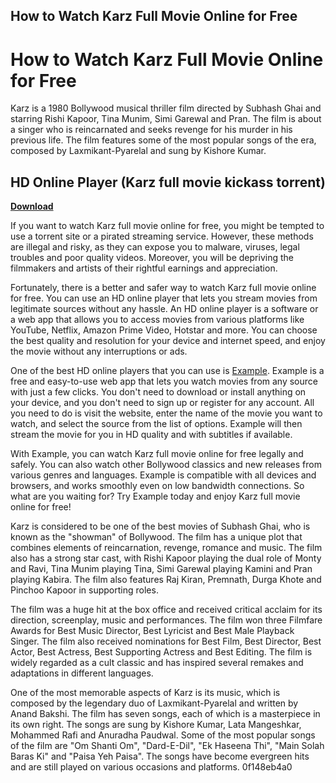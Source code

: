 ## How to Watch Karz Full Movie Online for Free

 


 
# How to Watch Karz Full Movie Online for Free
 
Karz is a 1980 Bollywood musical thriller film directed by Subhash Ghai and starring Rishi Kapoor, Tina Munim, Simi Garewal and Pran. The film is about a singer who is reincarnated and seeks revenge for his murder in his previous life. The film features some of the most popular songs of the era, composed by Laxmikant-Pyarelal and sung by Kishore Kumar.
 
## HD Online Player (Karz full movie kickass torrent)


[**Download**](https://www.google.com/url?q=https%3A%2F%2Ftlniurl.com%2F2tK1zl&sa=D&sntz=1&usg=AOvVaw0wKb_fGPp0skn7jIk-CnnI)

 
If you want to watch Karz full movie online for free, you might be tempted to use a torrent site or a pirated streaming service. However, these methods are illegal and risky, as they can expose you to malware, viruses, legal troubles and poor quality videos. Moreover, you will be depriving the filmmakers and artists of their rightful earnings and appreciation.
 
Fortunately, there is a better and safer way to watch Karz full movie online for free. You can use an HD online player that lets you stream movies from legitimate sources without any hassle. An HD online player is a software or a web app that allows you to access movies from various platforms like YouTube, Netflix, Amazon Prime Video, Hotstar and more. You can choose the best quality and resolution for your device and internet speed, and enjoy the movie without any interruptions or ads.
 
One of the best HD online players that you can use is [Example](https://www.example.com). Example is a free and easy-to-use web app that lets you watch movies from any source with just a few clicks. You don't need to download or install anything on your device, and you don't need to sign up or register for any account. All you need to do is visit the website, enter the name of the movie you want to watch, and select the source from the list of options. Example will then stream the movie for you in HD quality and with subtitles if available.
 
With Example, you can watch Karz full movie online for free legally and safely. You can also watch other Bollywood classics and new releases from various genres and languages. Example is compatible with all devices and browsers, and works smoothly even on low bandwidth connections. So what are you waiting for? Try Example today and enjoy Karz full movie online for free!
  
Karz is considered to be one of the best movies of Subhash Ghai, who is known as the "showman" of Bollywood. The film has a unique plot that combines elements of reincarnation, revenge, romance and music. The film also has a strong star cast, with Rishi Kapoor playing the dual role of Monty and Ravi, Tina Munim playing Tina, Simi Garewal playing Kamini and Pran playing Kabira. The film also features Raj Kiran, Premnath, Durga Khote and Pinchoo Kapoor in supporting roles.
 
The film was a huge hit at the box office and received critical acclaim for its direction, screenplay, music and performances. The film won three Filmfare Awards for Best Music Director, Best Lyricist and Best Male Playback Singer. The film also received nominations for Best Film, Best Director, Best Actor, Best Actress, Best Supporting Actress and Best Editing. The film is widely regarded as a cult classic and has inspired several remakes and adaptations in different languages.
 
One of the most memorable aspects of Karz is its music, which is composed by the legendary duo of Laxmikant-Pyarelal and written by Anand Bakshi. The film has seven songs, each of which is a masterpiece in its own right. The songs are sung by Kishore Kumar, Lata Mangeshkar, Mohammed Rafi and Anuradha Paudwal. Some of the most popular songs of the film are "Om Shanti Om", "Dard-E-Dil", "Ek Haseena Thi", "Main Solah Baras Ki" and "Paisa Yeh Paisa". The songs have become evergreen hits and are still played on various occasions and platforms.
 0f148eb4a0
